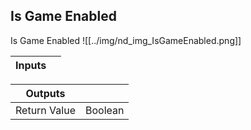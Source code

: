 ## Is Game Enabled
Is Game Enabled
![[../img/nd_img_IsGameEnabled.png]]

|Inputs||
|--|--|

|Outputs||
|--|--|
| Return Value | Boolean |
